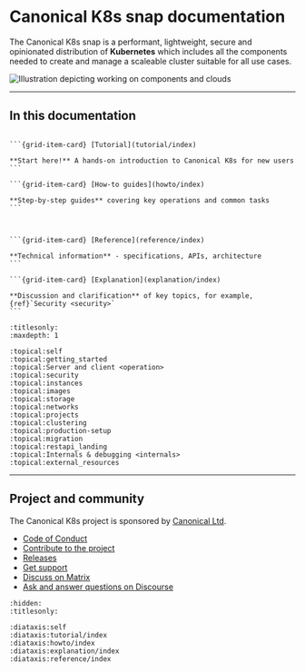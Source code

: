 # Canonical K8s snap documentation

The Canonical K8s snap is a performant, lightweight, secure and opinionated distribution 
of **Kubernetes** which includes all the components needed to create and manage
a scaleable cluster suitable for all use cases.

![Illustration depicting working on components and clouds][logo]


---

## In this documentation



````{grid} 1 1 2 2

```{grid-item-card} [Tutorial](tutorial/index)

**Start here!** A hands-on introduction to Canonical K8s for new users
```

```{grid-item-card} [How-to guides](howto/index)

**Step-by-step guides** covering key operations and common tasks
```

````

````{grid} 1 1 2 2


```{grid-item-card} [Reference](reference/index)

**Technical information** - specifications, APIs, architecture
```

```{grid-item-card} [Explanation](explanation/index)

**Discussion and clarification** of key topics, for example, {ref}`Security <security>`
```

````


```{filtered-toctree}
:titlesonly:
:maxdepth: 1

:topical:self
:topical:getting_started
:topical:Server and client <operation>
:topical:security
:topical:instances
:topical:images
:topical:storage
:topical:networks
:topical:projects
:topical:clustering
:topical:production-setup
:topical:migration
:topical:restapi_landing
:topical:Internals & debugging <internals>
:topical:external_resources
```

---

## Project and community

The Canonical K8s project is sponsored by [Canonical Ltd](https://www.canonical.com).

- [Code of Conduct](https://ubuntu.com/community/ethos/code-of-conduct)
- [Contribute to the project](/howto/contributing)
- [Releases](./reference/releases)
- [Get support](./howto/support)
- [Discuss on Matrix](https://matrix.xxxxx.com) 
- [Ask and answer questions on Discourse](https://discourse.xxxxxxxxx.com/)

```{filtered-toctree}
:hidden:
:titlesonly:

:diataxis:self
:diataxis:tutorial/index
:diataxis:howto/index
:diataxis:explanation/index
:diataxis:reference/index
```

[logo]: https://assets.ubuntu.com/v1/843c77b6-juju-at-a-glace.svg
